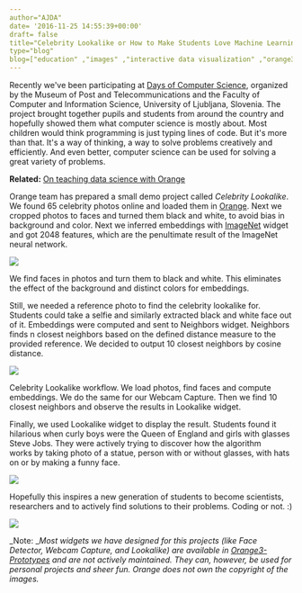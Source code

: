 ```yaml
---
author="AJDA"
date= '2016-11-25 14:55:39+00:00'
draft= false
title="Celebrity Lookalike or How to Make Students Love Machine Learning"
type="blog"
blog=["education" ,"images" ,"interactive data visualization" ,"orange3" ]
---
```


Recently we've been participating at [Days of Computer Science](http://www.tms.si/index.php?e_id=484&lang=2), organized by the Museum of Post and Telecommunications and the Faculty of Computer and Information Science, University of Ljubljana, Slovenia. The project brought together pupils and students from around the country and hopefully showed them what computer science is mostly about. Most children would think programming is just typing lines of code. But it's more than that. It's a way of thinking, a way to solve problems creatively and efficiently. And even better, computer science can be used for solving a great variety of problems.


**Related:** [On teaching data science with Orange](/features/education-in-data-science/)


Orange team has prepared a small demo project called _Celebrity Lookalike_. We found 65 celebrity photos online and loaded them in [Orange](http://orange.biolab.si/). Next we cropped photos to faces and turned them black and white, to avoid bias in background and color. Next we inferred embeddings with [ImageNet](http://image-net.org/) widget and got 2048 features, which are the penultimate result of the ImageNet neural network.

![](/images/2016/11/black-and-white.png)

We find faces in photos and turn them to black and white. This eliminates the effect of the background and distinct colors for embeddings.



Still, we needed a reference photo to find the celebrity lookalike for. Students could take a selfie and similarly extracted black and white face out of it. Embeddings were computed and sent to Neighbors widget. Neighbors finds n closest neighbors based on the defined distance measure to the provided reference. We decided to output 10 closest neighbors by cosine distance.

![](/images/2016/11/workflow111.png)

Celebrity Lookalike workflow. We load photos, find faces and compute embeddings. We do the same for our Webcam Capture. Then we find 10 closest neighbors and observe the results in Lookalike widget.



Finally, we used Lookalike widget to display the result. Students found it hilarious when curly boys were the Queen of England and girls with glasses Steve Jobs. They were actively trying to discover how the algorithm works by taking photo of a statue, person with or without glasses, with hats on or by making a funny face.

![](/images/2016/11/lookalike6181683.jpg)


Hopefully this inspires a new generation of students to become scientists, researchers and to actively find solutions to their problems. Coding or not. :)

![](/images/2016/11/DSC_4982.jpg)

_Note: __Most widgets we have designed for this projects (like Face Detector, Webcam Capture, and Lookalike) are available in [Orange3-Prototypes](https://github.com/biolab/orange3-prototypes) and are not actively maintained. They can, however, be used for personal projects and sheer fun. Orange does not own the copyright of the images._
